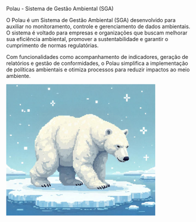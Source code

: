 Polau - Sistema de Gestão Ambiental (SGA)

O Polau é um Sistema de Gestão Ambiental (SGA) desenvolvido para auxiliar no monitoramento, controle e gerenciamento de dados ambientais. O sistema é voltado para empresas e organizações que buscam melhorar sua eficiência ambiental, promover a sustentabilidade e garantir o cumprimento de normas regulatórias.

Com funcionalidades como acompanhamento de indicadores, geração de relatórios e gestão de conformidades, o Polau simplifica a implementação de políticas ambientais e otimiza processos para reduzir impactos ao meio ambiente.

<a href= "https://github.com/MarioJunior01/polau-system/edit/main/README.md">
    <img src="logo-polau" alt="Urso polar " style="width:400px;">
</a>
